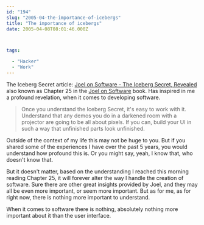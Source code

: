 ```yaml
---
id: "194"
slug: "2005-04-the-importance-of-icebergs"
title: "The importance of icebergs"
date: 2005-04-08T08:01:46.000Z



tags:

  - "Hacker"
  - "Work"
---
```

<div class="sqs-html-content">
  <p>The Iceberg Secret article: <a href="http://www.joelonsoftware.com/articles/fog0000000356.html">Joel on Software - The Iceberg Secret, Revealed</a> also known as Chapter 25 in the <a href="http://www.amazon.com/exec/obidos/redirect?tag=logicaldiscon-20&path=ASIN/1590593898">Joel on Software</a> book.  Has inspired in me a profound revelation, when it comes to developing software.</p>
<blockquote><p>Once you understand the Iceberg Secret, it's easy to work with it. Understand that any demos you do in a darkened room with a projector are going to be all about pixels. If you can, build your UI in such a way that unfinished parts look unfinished.</p></blockquote>
<p>Outside of the context of my life this may not be huge to you.  But if you shared some of the experiences I have over the past 5 years, you would understand how profound this is.  Or you might say, yeah, I know that, who doesn't know that. </p>
<p>But it doesn't matter, based on the understanding I reached this morning reading Chapter 25, it will forever alter the way I handle the creation of software.  Sure there are other great insights provided by Joel, and they may all be even more important, or seem more important.  But as for me, as for right now, there is nothing more important to understand.  </p>
<p>When it comes to software there is nothing, absolutely nothing more important about it than the user interface.</p>
</div>
